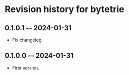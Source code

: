 # Revision history for bytetrie

## 0.1.0.1 -- 2024-01-31

* Fix changelog.

## 0.1.0.0 -- 2024-01-31

* First version.
